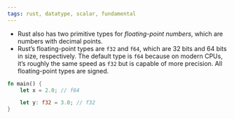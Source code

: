 ```yaml
---
tags: rust, datatype, scalar, fundamental
---
```


- Rust also has two primitive types for _floating-point numbers_, which are numbers with decimal points. 
- Rust’s floating-point types are `f32` and `f64`, which are 32 bits and 64 bits in size, respectively. The default type is `f64` because on modern CPUs, it’s roughly the same speed as `f32` but is capable of more precision. All floating-point types are signed.

```rust
fn main() {
    let x = 2.0; // f64

    let y: f32 = 3.0; // f32
}
```